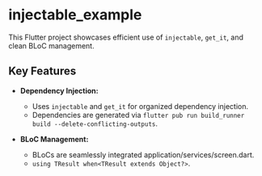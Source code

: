 # injectable_example

This Flutter project showcases efficient use of `injectable`, `get_it`, and clean BLoC management. 

## Key Features 
- **Dependency Injection:**
  - Uses `injectable` and `get_it` for organized dependency injection.
  - Dependencies are generated via `flutter pub run build_runner build --delete-conflicting-outputs`.

- **BLoC Management:**
  - BLoCs are seamlessly integrated application/services/screen.dart.
  - `using TResult when<TResult extends Object?>`.



